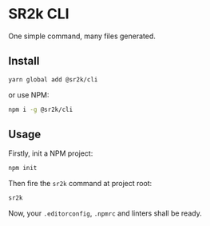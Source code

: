 # SR2k CLI

One simple command, many files generated.

## Install

``` sh
yarn global add @sr2k/cli
```

or use NPM:

``` sh
npm i -g @sr2k/cli
```

## Usage

Firstly, init a NPM project:

``` sh
npm init
```

Then fire the `sr2k` command at project root:

``` sh
sr2k
```

Now, your `.editorconfig`, `.npmrc` and linters shall be ready.
